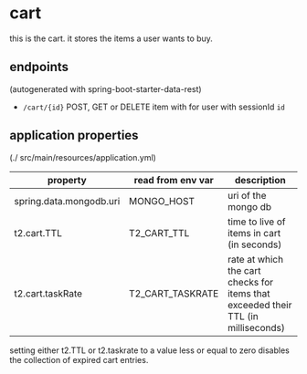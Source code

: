 # cart

this is the cart. 
it stores the items a user wants to buy.

## endpoints
(autogenerated with spring-boot-starter-data-rest)

* ```/cart/{id}``` POST, GET or DELETE item with for user with sessionId ```id```


## application properties
(./ src/main/resources/application.yml)

property | read from env var | description |
-------- | ----------------- | ----------- |
spring.data.mongodb.uri | MONGO_HOST | uri of the mongo db
t2.cart.TTL		| T2_CART_TTL | time to live of items in cart (in seconds)
t2.cart.taskRate	| T2_CART_TASKRATE | rate at which the cart checks for items that exceeded their TTL (in milliseconds)

setting either t2.TTL or t2.taskrate to a value less or equal to zero disables the collection of expired cart entries.